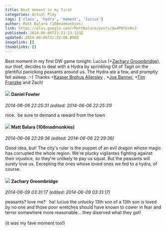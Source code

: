```yaml
---
title: Best moment in my first
categories: Actual Play
tags: ['class', 'hydra', 'moment', 'lucius']
author: Matt Balara (108madmonkies)
link: https://plus.google.com/+MattBalara/posts/Uw4PWtDzHnJ
published: 2014-06-06T21:21:13.123Z
updated: 2014-06-06T21:22:06.000Z
imagelink: []
thumblinks: []
---
```


Best moment in my first DW game tonight: Lucius (<span class="proflinkWrapper"><span class="proflinkPrefix">+</span><a class="proflink" href="https://plus.google.com/113145103498214834278" oid="113145103498214834278">Zachary Groombridge</a></span>), our thief, decides to deal with a Hydra by sprinkling Oil of Tagit on the plentiful panicking peasants around us. The Hydra ate a few, and promptly fell asleep. :-) Thanks <span class="proflinkWrapper"><span class="proflinkPrefix">+</span><a class="proflink" href="https://plus.google.com/110937611143261107555" oid="110937611143261107555">Kasper Brohus Allerslev</a></span> , <span class="proflinkWrapper"><span class="proflinkPrefix">+</span><a class="proflink" href="https://plus.google.com/103619294696451727396" oid="103619294696451727396">Joe Banner</a></span>, <span class="proflinkWrapper"><span class="proflinkPrefix">+</span><a class="proflink" href="https://plus.google.com/110330901807759406775" oid="110330901807759406775">Tim Franzke</a></span> and Zach!
<div id='comment z135sdzihuujupzxa04cirlwdr34dblj2z00k'>
  <h4><img src='{{site.baseurl}}//images/avatars/105089743033557595164_photo.jpg'> Daniel Fowler</h4>
      <p><cite>2014-06-06 22:25:31 (edited: 2014-06-06 22:25:31)</cite></p>
        <p>nice.  be sure to demand a reward from the town</p>
</div>
        

<div id='comment z135sdzihuujupzxa04cirlwdr34dblj2z00k'>
  <h4><img src='{{site.baseurl}}//images/avatars/101318911567861272145_photo.jpg'> Matt Balara (108madmonkies)</h4>
      <p><cite>2014-06-06 22:29:36 (edited: 2014-06-06 22:29:36)</cite></p>
        <p>Good idea, but! The city&#39;s ruler is the puppet of an evil dragon whose magic has corrupted the whole region. We&#39;re plucky vigilantes fighting against their injustice, so they&#39;re unlikely to pay us squat. But the peasants will surely love us. Excepting the ones whose loved ones we fed to a hydra, of course.</p>
</div>
        

<div id='comment z135sdzihuujupzxa04cirlwdr34dblj2z00k'>
  <h4><img src='{{site.baseurl}}//images/avatars/113145103498214834278_photo.jpg'> Zachary Groombridge</h4>
      <p><cite>2014-06-09 03:31:17 (edited: 2014-06-09 03:31:17)</cite></p>
        <p>peasants? love me?   ha! lucius the unlucky 13th son of a 13th son is loved by no one and those poor wretches should have known to cower in fear and terror somewhere more reasonable... they diserved what they got! <br /><br />(it was my fave moment too!)</p>
</div>
        